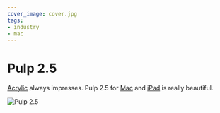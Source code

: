 ```yaml
---
cover_image: cover.jpg
tags:
- industry
- mac
---
```


# Pulp 2.5

[Acrylic](http://acrylicapps.com) always impresses. Pulp 2.5 for [Mac](http://www.acrylicapps.com/pulp/mac/) and [iPad](http://www.acrylicapps.com/pulp/ipad/) is really beautiful.

![Pulp 2.5](screenshot.png)

